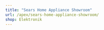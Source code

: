 ```yaml
---
title: "Sears Home Appliance Showroom"
url: /apex/sears-home-appliance-showroom/
shop: Elektronik
---
```

